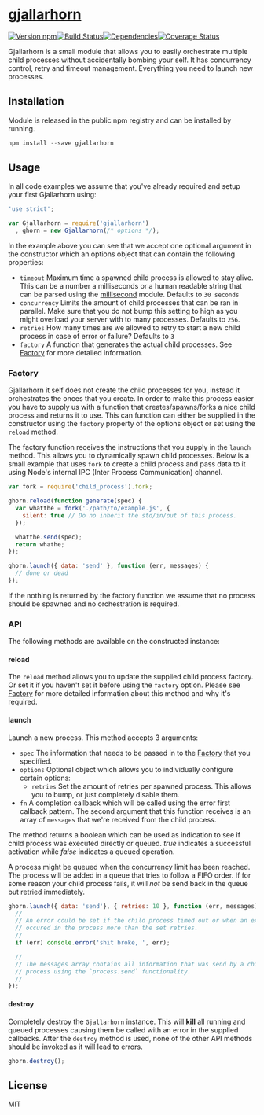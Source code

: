 # [gjallarhorn](https://youtu.be/uEekQYXh5vg)

[![Version npm][version]](http://browsenpm.org/package/gjallarhorn)[![Build Status][build]](https://travis-ci.org/3rd-eden/gjallarhorn)[![Dependencies][david]](https://david-dm.org/3rd-eden/gjallarhorn)[![Coverage Status][cover]](https://coveralls.io/r/3rd-eden/gjallarhorn?branch=master)

[version]: https://img.shields.io/npm/v/gjallarhorn.svg?style=flat-square
[build]: https://img.shields.io/travis/3rd-eden/gjallarhorn/master.svg?style=flat-square
[david]: https://img.shields.io/david/3rd-eden/gjallarhorn.svg?style=flat-square
[cover]: https://img.shields.io/coveralls/3rd-eden/gjallarhorn/master.svg?style=flat-square

Gjallarhorn is a small module that allows you to easily orchestrate multiple
child processes without accidentally bombing your self. It has concurrency
control, retry and timeout management. Everything you need to launch new
processes.

## Installation

Module is released in the public npm registry and can be installed by running.

```js
npm install --save gjallarhorn
```

## Usage

In all code examples we assume that you've already required and setup your first
Gjallarhorn using:

```js
'use strict';

var Gjallarhorn = require('gjallarhorn')
  , ghorn = new Gjallarhorn(/* options */);
```

In the example above you can see that we accept one optional argument in the
constructor which an options object that can contain the following properties:

- `timeout` Maximum time a spawned child process is allowed to stay alive. This
  can be a number a milliseconds or a human readable string that can be parsed
  using the [millisecond](https://github.com/unshift/millisecond) module.
  Defaults to `30 seconds`
- `concurrency` Limits the amount of child processes that can be ran in
  parallel. Make sure that you do not bump this setting to high as you might
  overload your server with to many processes. Defaults to `256`.
- `retries` How many times are we allowed to retry to start a new child process
  in case of error or failure? Defaults to `3`
- `factory` A function that generates the actual child processes. See
  [Factory](#factory) for more detailed information.

### Factory

Gjallarhorn it self does not create the child processes for you, instead it
orchestrates the onces that you create. In order to make this process easier you
have to supply us with a function that creates/spawns/forks a nice child process
and returns it to use. This can function can either be supplied in the
constructor using the `factory` property of the options object or set using the
`reload` method.

The factory function receives the instructions that you supply in the `launch`
method. This allows you to dynamically spawn child processes. Below is a small
example that uses `fork` to create a child process and pass data to it using
Node's internal IPC (Inter Process Communication) channel.

```js
var fork = require('child_process').fork;

ghorn.reload(function generate(spec) {
  var whatthe = fork('./path/to/example.js', {
    silent: true // Do no inherit the std/in/out of this process.
  });

  whatthe.send(spec);
  return whathe;
});

ghorn.launch({ data: 'send' }, function (err, messages) {
  // done or dead
});
```

If the nothing is returned by the factory function we assume that no process
should be spawned and no orchestration is required.

### API

The following methods are available on the constructed instance:

#### reload

The `reload` method allows you to update the supplied child process factory. Or
set it if you haven't set it before using the `factory` option. Please see
[Factory](#factory) for more detailed information about this method and why it's
required.

#### launch

Launch a new process. This method accepts 3 arguments:

- `spec` The information that needs to be passed in to the [Factory](#factory)
  that you specified.
- `options` Optional object which allows you to individually configure certain
  options:
  - `retries` Set the amount of retries per spawned process. This allows you to
  bump, or just completely disable them.
- `fn` A completion callback which will be called using the error first callback
  pattern. The second argument that this function receives is an array of
  `messages` that we're received from the child process.

The method returns a boolean which can be used as indication to see if child
process was executed directly or queued. *true* indicates a successful
activation while *false* indicates a queued operation.

A process might be queued when the concurrency limit has been reached. The
process will be added in a queue that tries to follow a FIFO order. If for some
reason your child process fails, it will *not* be send back in the queue but
retried immediately.

```js
ghorn.launch({ data: 'send'}, { retries: 10 }, function (err, messages) {
  //
  // An error could be set if the child process timed out or when an exception
  // occured in the process more than the set retries.
  //
  if (err) console.error('shit broke, ', err);

  //
  // The messages array contains all information that was send by a child
  // process using the `process.send` functionality.
  //
});
```

#### destroy

Completely destroy the `Gjallarhorn` instance. This will **kill** all running
and queued processes causing them be called with an error in the supplied
callbacks. After the `destroy` method is used, none of the other API methods
should be invoked as it will lead to errors.

```js
ghorn.destroy();
```

## License

MIT
